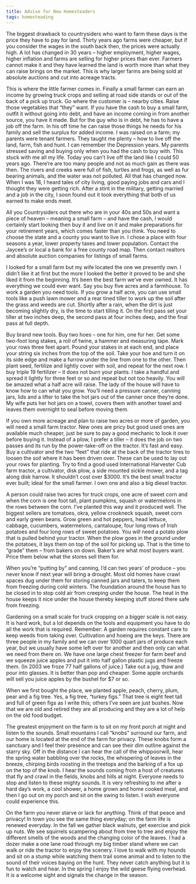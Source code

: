 ```yaml
---
title: Advise for New Homesteaders
tags: homesteading
---
```

The biggest drawback to countrysiders who want to farm these days is the price they have to pay for land. Thirty years ago farms were cheaper, but if you consider the wages in the south back then, the prices were actually high. A lot has changed in 30 years – higher employment, higher wages, higher inflation and farms are selling for higher prices than ever. Farmers cannot make it and they have learned the land is worth more than what they can raise brings on the market. This is why larger farms are being sold at absolute auctions and cut into acreage tracts.

This is where the little farmer comes in. Finally a small farmer can earn an income by growing truck crops and selling at road side stands or out of the back of a pick up truck. Go where the customer is – nearby cities. Raise those vegetables that “they” want. If you have the cash to buy a small farm, outfit it without going into debt, and have an income coming in from another source, you have it made. But for the guy who is in debt, he has to have a job off the farm. In his off time he can raise those things he needs for his family and sell the surplus for added income.
I was raised on a farm; my parents were tenant farmers. They taught me plenty – how to live off the land, farm, fish and hunt. I can remember the Depression years. My parents stressed saving and buying only when you had the cash to buy with. This stuck with me all my life. Today you can’t live off the land like I could 50 years ago. There’re are too many people and not as much gain as there was then. The rivers and creeks were full of fish, turtles and frogs, as well as fur bearing animals, and the water was not polluted. All that has changed now. When I was 18, I heard tales of city living, good paying jobs and cars and I thought they were getting rich. After a stint in the military, getting married and a job in the city, I soon found out it took everything that both of us earned to make ends meet.

All you Countrysiders out there who are in your 40s and 50s and want a piece of heaven – meaning a small farm – and have the cash, I would certainly start looking then buy it and live on it and make preparations for your retirement years, which comes faster than you think. You need to choose the state and a county you want to live in. I chose a place with four seasons a year, lower property taxes and lower population. Contact the Jaycee’s or local a bank for a free county road map. Then contact realtors and absolute auction companies for listings of small farms.

I looked for a small farm but my wife located the one we presently own. I didn’t like it at first but the more I looked the better it proved to be and she liked it from the beginning. It’s been the best farm we’ve ever owned. It has everything we could ever want. Say you buy five acres and a farmhouse. To work a garden you need tools. If you grow a half acre, you can use small tools like a push lawn mower and a rear tined tiller to work up the soil after the grass and weeds are cut. Shortly after a rain, when the dirt is just becoming slightly dry, is the time to start tilling it. On the first pass set your tiller at two inches deep, the second pass at four inches deep, and the final pass at full depth.

Buy brand new tools. Buy two hoes – one for him, one for her. Get some two-foot long stakes, a roll of twine, a hammer and measuring tape. Mark your rows three feet apart. Pound your stakes in at each end, and place your string six inches from the top of the soil. Take your hoe and turn it on its side edge and make a furrow under the line from one to the other. Then plant seed, fertilize and lightly cover with soil, and repeat for the next row. I buy triple 19 fertilizer – it does not burn your plants. I take a handful and spread it lightly for three feet or so and repeat but not too heavily. You will be amazed what a half acre will raise. The lady of the house will have to know how to can what you grow. You’ll need a pressure canner, canning jars, lids and a lifter to take the hot jars out of the canner once they’re done. My wife puts her hot jars on a towel, covers them with another towel and leaves them overnight to seal before moving them.

If you own more acreage and plan to raise two acres or more of garden, you will need a small farm tractor. New ones are pricy but good used ones are available much cheaper, just be sure to pay a good mechanic to look it over before buying it. Instead of a plow, I prefer a tiller – it does the job on two passes and its run by the power-take-off on the tractor. It’s fast and easy. Buy a cultivator and the two “feet” that ride at the back of the tractor tires to loosen the soil where it has been driven over. These can be used to lay out your rows for planting. Try to find a good used International Harvester Cub farm tractor, a cultivator, disk plow, a side mounted sickle mower, and a tag along disk harrow. It shouldn’t cost over $3000. It’s the best small tractor ever built; ideal for the small farmer. I own one and also a big diesel tractor.

A person could raise two acres for truck crops, one acre of sweet corn and when the corn is one foot tall, plant pumpkins, squash or watermelons in the rows between the corn. I’ve planted this way and it produced well. The biggest sellers are tomatoes, okra, yellow crookneck squash, sweet corn and early green beans. Grow green and hot peppers, head lettuce, cabbage, cucumbers, watermelons, cantaloupe, four long rows of Irish potatoes and four long rows of sweet potatoes. You will need a potato plow that is pulled behind your tractor. When the plow goes in the ground under the potatoes, it lays them on top of the soil for picking up. That is the time to “grade” them – from bakers on down. Baker’s are what most buyers want. Price them below what the stores sell them for.

When you’re “putting by” and canning, I’d can two years’ of produce – you never know if next year will bring a drought. Most old homes have crawl spaces dug under them for storing canned jars and taters, to keep them from freezing during cold winters. The foundation around the house has to be closed in to stop cold air from creeping under the house. The heat in the house keeps it nice under the house thereby keeping stuff stored there safe from freezing.

Gardening on a small scale for truck cropping on a bigger scale is not easy. It is hard work, but a lot depends on the tools and equipment you have to do all the work that is required. Remember: A garden requires constant care to keep weeds from taking over. Cultivation and hoeing are the keys. There are three people in my family and we can over 1000 quart jars of produce each year, but we usually have some left over for another and then only can what we need from there on. We have one large chest freezer for farm beef and we squeeze juice apples and put it into half gallon plastic jugs and freeze them. (In 2003 we froze 77 half gallons of juice.) Take out a jug, thaw and pour into glasses. It is better than pop and cheaper. Some apple orchards will sell you juice apples by the bushel for $7 or so.

When we first bought the place, we planted apple, peach, cherry, plum, pear and a fig tree. Yes, a fig tree, “turkey figs.” That tree is eight feet tall and full of green figs as I write this; others I’ve seen are just bushes. Now that we are old and retired they are all producing and they are a lot of help on the old food budget.

The greatest enjoyment on the farm is to sit on my front porch at night and listen to the sounds. Small mountains I call “knobs” surround our farm, and our home is located at the end of the farm for privacy. These knobs form a sanctuary and I feel their presence and can see their dim outline against the starry sky. Off in the distance I can hear the call of the whippoorwill, hear the spring water babbling over the rocks, the whispering of leaves in the breeze, chirping birds roosting in the treetops and the barking of a fox up on the top of the knob. I hear the sounds coming from a host of creatures that fly and crawl in the fields, knobs and hills at night. Everyone needs to stop and listen to these mighty sounds. It is very refreshing to me after a hard day’s work, a cool shower, a home grown and home cooked meal, and then I go out on my porch and sit on the swing to listen. I wish everyone could experience this.

On the farm you never starve or lack for anything. Think of that peace and privacy! In town you see the same thing everyday; on the farm life is renewed everyday. In the fall we gather black walnuts, get exercise and pick up nuts. We see squirrels scampering about from tree to tree and enjoy the different smells of the woods and the changing color of the leaves. I had a dozer make a one lane road through my big timber stand where we can walk or ride the tractor to enjoy the scenery. I love to walk with my hounds and sit on a stump while watching them trail some animal and to listen to the sound of their voices baying on the hunt. They never catch anything but it is fun to watch and hear. In the spring I enjoy the wild geese flying overhead. It is a welcome sight and signals the change in the season.
